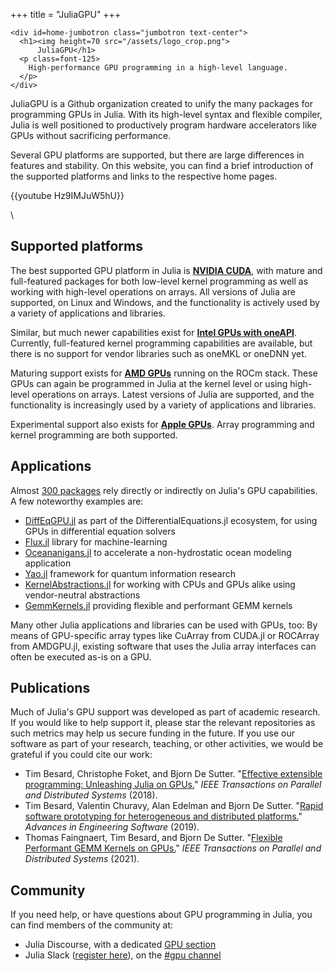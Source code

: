 +++
title = "JuliaGPU"
+++

~~~
<div id=home-jumbotron class="jumbotron text-center">
  <h1><img height=70 src="/assets/logo_crop.png">
      JuliaGPU</h1>
  <p class=font-125>
    High-performance GPU programming in a high-level language.
  </p>
</div>
~~~

JuliaGPU is a Github organization created to unify the many packages for programming GPUs in Julia. With its high-level syntax and flexible compiler, Julia is well positioned to productively program hardware accelerators like GPUs without
sacrificing performance.

Several GPU platforms are supported, but there are large differences in features and stability. On this website, you can find a brief introduction of the supported platforms and links to the respective home pages.

{{youtube Hz9IMJuW5hU}}

\

## Supported platforms

The best supported GPU platform in Julia is [**NVIDIA CUDA**](/cuda/), with mature and full-featured packages for both low-level kernel programming as well as working with high-level operations on arrays.
All versions of Julia are supported, on Linux and Windows, and the functionality is actively used by a variety of applications and libraries.

Similar, but much newer capabilities exist for [**Intel GPUs with oneAPI**](/oneapi/). Currently, full-featured kernel programming capabilities are available, but there is no support for vendor libraries such as oneMKL or oneDNN yet.

Maturing support exists for [**AMD GPUs**](/rocm/) running on the ROCm stack. These GPUs can again be programmed in Julia at the kernel level or using high-level operations on arrays. Latest versions of Julia are supported, and the functionality is increasingly used by a variety of applications and libraries.

Experimental support also exists for [**Apple GPUs**](/metal/). Array programming and kernel programming are both supported.

## Applications

Almost [300 packages](https://juliahub.com/ui/Packages/CUDA/oWw5k?page=2) rely directly or indirectly on Julia's GPU
capabilities. A few noteworthy examples are:

- [DiffEqGPU.jl](https://github.com/JuliaDiffEq/DiffEqGPU.jl) as part of the DifferentialEquations.jl ecosystem, for using GPUs in differential equation solvers
- [Flux.jl](https://github.com/FluxML/Flux.jl) library for machine-learning
- [Oceananigans.jl](https://github.com/climate-machine/Oceananigans.jl) to accelerate a non-hydrostatic ocean modeling application
- [Yao.jl](https://github.com/QuantumBFS/Yao.jl) framework for quantum information research
- [KernelAbstractions.jl](https://github.com/JuliaGPU/KernelAbstractions.jl) for working with CPUs and GPUs alike using vendor-neutral abstractions
- [GemmKernels.jl](https://github.com/JuliaGPU/GemmKernels.jl) providing flexible and performant GEMM kernels

Many other Julia applications and libraries can be used with GPUs, too: By means of GPU-specific array types like CuArray from CUDA.jl or ROCArray from AMDGPU.jl, existing software that uses the Julia array interfaces can often be executed as-is on a GPU.

## Publications

Much of Julia's GPU support was developed as part of academic research. If you would like
to help support it, please star the relevant repositories as such metrics may help us secure
funding in the future. If you use our software as part of your research, teaching, or other
activities, we would be grateful if you could cite our work:

- Tim Besard, Christophe Foket, and Bjorn De Sutter. "[Effective extensible programming: Unleashing Julia on GPUs.](https://ieeexplore.ieee.org/abstract/document/8471188)" *IEEE Transactions on Parallel and Distributed Systems* (2018).
- Tim Besard, Valentin Churavy, Alan Edelman and Bjorn De Sutter. "[Rapid software prototyping for heterogeneous and distributed platforms.](https://www.sciencedirect.com/science/article/pii/S0965997818310123)" *Advances in Engineering Software* (2019).
- Thomas Faingnaert, Tim Besard, and Bjorn De Sutter. "[Flexible Performant GEMM Kernels on GPUs.](https://ieeexplore.ieee.org/document/9655458)" *IEEE Transactions on Parallel and Distributed Systems* (2021).

## Community

If you need help, or have questions about GPU programming in Julia, you can find members of
the community at:

- Julia Discourse, with a dedicated [GPU section](https://discourse.julialang.org/c/domain/gpu/11)
- Julia Slack ([register here](https://slackinvite.julialang.org/)), on the [#gpu channel](https://julialang.slack.com/messages/C689Y34LE/)
